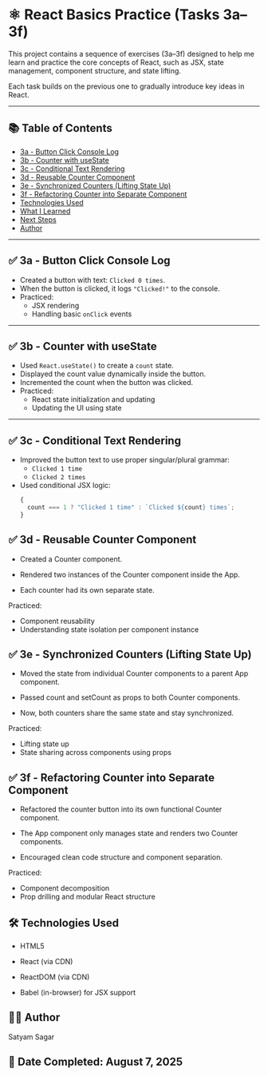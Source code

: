 # ⚛️ React Basics Practice (Tasks 3a–3f)

This project contains a sequence of exercises (3a–3f) designed to help me learn and practice the core concepts of React, such as JSX, state management, component structure, and state lifting.

Each task builds on the previous one to gradually introduce key ideas in React.

---

## 📚 Table of Contents

- [3a - Button Click Console Log](#3a---button-click-console-log)
- [3b - Counter with useState](#3b---counter-with-usestate)
- [3c - Conditional Text Rendering](#3c---conditional-text-rendering)
- [3d - Reusable Counter Component](#3d---reusable-counter-component)
- [3e - Synchronized Counters (Lifting State Up)](#3e---synchronized-counters-lifting-state-up)
- [3f - Refactoring Counter into Separate Component](#3f---refactoring-counter-into-separate-component)
- [Technologies Used](#technologies-used)
- [What I Learned](#what-i-learned)
- [Next Steps](#next-steps)
- [Author](#author)

---

## ✅ 3a - Button Click Console Log

- Created a button with text: `Clicked 0 times`.
- When the button is clicked, it logs `"Clicked!"` to the console.
- Practiced:
  - JSX rendering
  - Handling basic `onClick` events

---

## ✅ 3b - Counter with useState

- Used `React.useState()` to create a `count` state.
- Displayed the count value dynamically inside the button.
- Incremented the count when the button was clicked.
- Practiced:
  - React state initialization and updating
  - Updating the UI using state

---

## ✅ 3c - Conditional Text Rendering

- Improved the button text to use proper singular/plural grammar:
  - `Clicked 1 time`
  - `Clicked 2 times`
- Used conditional JSX logic:
  ```jsx
  {
    count === 1 ? "Clicked 1 time" : `Clicked ${count} times`;
  }
  ```

## ✅ 3d - Reusable Counter Component

- Created a Counter component.

- Rendered two instances of the Counter component inside the App.

- Each counter had its own separate state.

Practiced:

- Component reusability
- Understanding state isolation per component instance

## ✅ 3e - Synchronized Counters (Lifting State Up)

- Moved the state from individual Counter components to a parent App component.

- Passed count and setCount as props to both Counter components.

- Now, both counters share the same state and stay synchronized.

Practiced:

- Lifting state up
- State sharing across components using props

## ✅ 3f - Refactoring Counter into Separate Component

- Refactored the counter button into its own functional Counter component.

- The App component only manages state and renders two Counter components.

- Encouraged clean code structure and component separation.

Practiced:

- Component decomposition
- Prop drilling and modular React structure

## 🛠️ Technologies Used

- HTML5

- React (via CDN)

- ReactDOM (via CDN)

- Babel (in-browser) for JSX support

## 👨‍💻 Author

Satyam Sagar

## 📅 Date Completed: August 7, 2025
